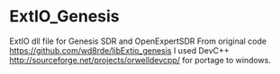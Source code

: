 # ExtIO_Genesis
ExtIO dll file for Genesis SDR and OpenExpertSDR 
From original code https://github.com/wd8rde/libExtio_genesis
I used DevC++ http://sourceforge.net/projects/orwelldevcpp/ for portage to windows.
